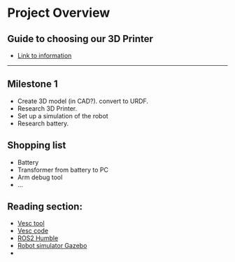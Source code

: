 # Project Overview

## Guide to choosing our 3D Printer
- [Link to information](3D-Printer/READAME.md)

--- 
## Milestone 1
- Create 3D model (in CAD?). convert to URDF.
- Research 3D Printer.
- Set up a simulation of the robot
- Research battery.

## Shopping list
- Battery
- Transformer from battery to PC
- Arm debug tool
- ...

## Reading section:
* [Vesc tool](https://vesc-project.com/vesc_tool)
* [Vesc code](https://github.com/vedderb/bldc)
* [ROS2 Humble](https://docs.ros.org/en/humble/Tutorials.html)
* [Robot simulator Gazebo](https://classic.gazebosim.org/tutorials?cat=guided_b&tut=guided_b1)
* 
